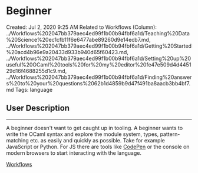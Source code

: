 # Beginner

Created: Jul 2, 2020 9:25 AM
Related to Workflows (Column): ../Workflows%202047bb379aec4ed99f1b00b94fbf6a1d/Teaching%20Data%20Science%20ec1cfb11f6e6477abe89260d9e14ecb7.md, ../Workflows%202047bb379aec4ed99f1b00b94fbf6a1d/Getting%20Started%20acd4b96e9a20433d933b940d65f60423.md, ../Workflows%202047bb379aec4ed99f1b00b94fbf6a1d/Setting%20up%20useful%20OCaml%20tools%20for%20my%20editor%20fe47e509d4d445129d16f4688255d1c9.md, ../Workflows%202047bb379aec4ed99f1b00b94fbf6a1d/Finding%20answers%20to%20your%20questions%2062b1d4859b9d47f491ba8aacb3bb4bf7.md
Tags: language

## User Description

---

A beginner doesn't want to get caught up in tooling. A beginner wants to write the OCaml syntax and explore the module system, types, pattern-matching etc. as easily and quickly as possible. Take for example JavaScript or Python. For JS there are tools like [CodePen](https://codepen.io/) or the console on modern browsers to start interacting with the language.

[Workflows](Beginner%207994c560f3ee4d2f98c13b14be0a8065/Workflows%204d8b9e3c0306402c9a69c8669d0f1ea6.csv)